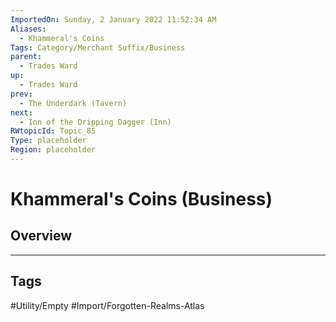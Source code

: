 ```yaml
---
ImportedOn: Sunday, 2 January 2022 11:52:34 AM
Aliases:
  - Khammeral's Coins
Tags: Category/Merchant Suffix/Business
parent:
  - Trades Ward
up:
  - Trades Ward
prev:
  - The Underdark (Tavern)
next:
  - Inn of the Dripping Dagger (Inn)
RWtopicId: Topic_85
Type: placeholder
Region: placeholder
---
```

# Khammeral's Coins (Business)
## Overview

---
## Tags
#Utility/Empty #Import/Forgotten-Realms-Atlas

